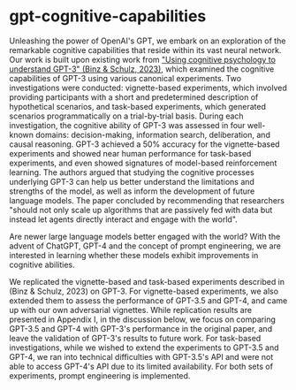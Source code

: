# gpt-cognitive-capabilities

Unleashing the power of OpenAI's GPT, we embark on an exploration of the remarkable cognitive capabilities that reside within its vast neural network. Our work is built upon existing work from ["Using cognitive psychology to understand GPT-3" (Binz & Schulz, 2023)](https://arxiv.org/pdf/2206.14576.pdf), which examined the cognitive capabilities of GPT-3 using various canonical experiments. Two investigations were conducted: vignette-based experiments, which involved providing participants with a short and predetermined description of hypothetical scenarios, and task-based experiments, which generated scenarios programmatically on a trial-by-trial basis. During each investigation, the cognitive ability of GPT-3 was assessed in four well-known domains: decision-making, information search, deliberation, and causal reasoning. GPT-3 achieved a 50% accuracy for the vignette-based experiments and showed near human performance for task-based experiments, and even showed signatures of model-based reinforcement learning.  The authors argued that studying the cognitive processes underlying GPT-3 can help us better understand the limitations and strengths of the model, as well as inform the development of future language models. The paper concluded by recommending that researchers "should not only scale up algorithms that are passively fed with data but instead let agents directly interact and engage with the world". 

Are newer large language models better engaged with the world? With the advent of ChatGPT, GPT-4 and the concept of prompt engineering, we are interested in learning whether these models exhibit improvements in cognitive abilities. 

We replicated the vignette-based and task-based experiments described in (Binz & Schulz, 2023) on GPT-3. For vignette-based experiments, we also extended them to assess the performance of GPT-3.5 and GPT-4, and came up with our own adversarial vignettes. While replication results are presented in Appendix I, in the discussion below, we focus on comparing GPT-3.5 and GPT-4 with GPT-3's performance in the original paper, and leave the validation of GPT-3's results to future work. For task-based investigations, while we wished to extend the experiments to GPT-3.5 and GPT-4, we ran into technical difficulties with GPT-3.5's API and were not able to access GPT-4's API due to its limited availability. For both sets of experiments, prompt engineering is implemented.

